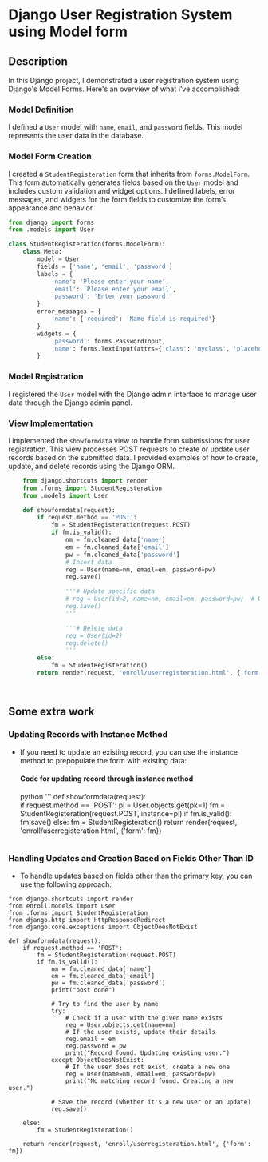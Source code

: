 #   Django User Registration System using Model form

## Description

In this Django project, I demonstrated a user registration system using Django's Model Forms. Here's an overview of what I’ve accomplished:

### Model Definition

I defined a `User` model with `name`, `email`, and `password` fields. This model represents the user data in the database.

### Model Form Creation

I created a `StudentRegisteration` form that inherits from `forms.ModelForm`. This form automatically generates fields based on the `User` model and includes custom validation and widget options. I defined labels, error messages, and widgets for the form fields to customize the form’s appearance and behavior.

```python
from django import forms
from .models import User

class StudentRegisteration(forms.ModelForm):
    class Meta:
        model = User 
        fields = ['name', 'email', 'password']
        labels = {
            'name': 'Please enter your name',
            'email': 'Please enter your email',
            'password': 'Enter your password'
        }
        error_messages = {
            'name': {'required': 'Name field is required'}
        }
        widgets = {
            'password': forms.PasswordInput,
            'name': forms.TextInput(attrs={'class': 'myclass', 'placeholder': 'Write your name here'}),
        }
```

### Model Registration

I registered the `User` model with the Django admin interface to manage user data through the Django admin panel.

### View Implementation

I implemented the `showformdata` view to handle form submissions for user registration. This view processes POST requests to create or update user records based on the submitted data. I provided examples of how to create, update, and delete records using the Django ORM.


``` python
    from django.shortcuts import render
    from .forms import StudentRegisteration
    from .models import User

    def showformdata(request):      
        if request.method == 'POST':
            fm = StudentRegisteration(request.POST)
            if fm.is_valid():
                nm = fm.cleaned_data['name']
                em = fm.cleaned_data['email']
                pw = fm.cleaned_data['password']
                # Insert data
                reg = User(name=nm, email=em, password=pw)
                reg.save()

                '''# Update specific data
                # reg = User(id=2, name=nm, email=em, password=pw)  # Update data 
                reg.save()
                '''

                '''# Delete data
                reg = User(id=2)
                reg.delete()
                '''
        else:
            fm = StudentRegisteration()
        return render(request, 'enroll/userregisteration.html', {'form': fm})




```



##  **Some extra work**


### Updating Records with Instance Method

- If you need to update an existing record, you can use the instance method to prepopulate the form with existing data:
   #### Code for updating record through instance method

    python
    '''
        def showformdata(request):      
            if request.method == 'POST':
                pi = User.objects.get(pk=1)
                fm = StudentRegisteration(request.POST, instance=pi)
                if fm.is_valid():
                    fm.save()
            else:
                fm = StudentRegisteration()
            return render(request, 'enroll/userregisteration.html', {'form': fm})
    ```

### Handling Updates and Creation Based on Fields Other Than ID
- To handle updates based on fields other than the primary key, you can use the following approach:
```
from django.shortcuts import render
from enroll.models import User
from .forms import StudentRegisteration
from django.http import HttpResponseRedirect
from django.core.exceptions import ObjectDoesNotExist

def showformdata(request):
    if request.method == 'POST':
        fm = StudentRegisteration(request.POST)
        if fm.is_valid():
            nm = fm.cleaned_data['name']
            em = fm.cleaned_data['email']
            pw = fm.cleaned_data['password']
            print("post done")

            # Try to find the user by name
            try:
                # Check if a user with the given name exists
                reg = User.objects.get(name=nm)
                # If the user exists, update their details
                reg.email = em
                reg.password = pw
                print("Record found. Updating existing user.")
            except ObjectDoesNotExist:
                # If the user does not exist, create a new one
                reg = User(name=nm, email=em, password=pw)
                print("No matching record found. Creating a new user.")
            
            # Save the record (whether it's a new user or an update)
            reg.save()

    else:
        fm = StudentRegisteration()

    return render(request, 'enroll/userregisteration.html', {'form': fm})

```